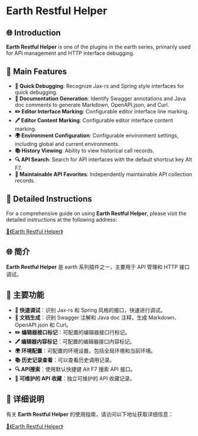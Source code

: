 <div>
                <h1>Earth Restful Helper</h1>
                <section>
                    <h2>🌐 Introduction</h2>
                    <p><strong>Earth Restful Helper</strong> is one of the plugins in the earth series, primarily used for API management and HTTP interface debugging.</p>
                </section>
                <section>
                    <h2>🔧 Main Features</h2>
                    <ul>
                        <li><strong>🚀 Quick Debugging</strong>: Recognize Jax-rs and Spring style interfaces for quick debugging.</li>
                        <li><strong>📄 Documentation Generation</strong>: Identify Swagger annotations and Java doc comments to generate Markdown, OpenAPI.json, and Curl.</li>
                        <li><strong>✏️ Editor Interface Marking</strong>: Configurable editor interface line marking.</li>
                        <li><strong>🖊️ Editor Content Marking</strong>: Configurable editor interface content marking.</li>
                        <li><strong>🌍 Environment Configuration</strong>: Configurable environment settings, including global and current environments.</li>
                        <li><strong>📚 History Viewing</strong>: Ability to view historical call records.</li>
                        <li><strong>🔍 API Search</strong>: Search for API interfaces with the default shortcut key Alt F7.</li>
                        <li><strong>💾 Maintainable API Favorites</strong>: Independently maintainable API collection records.</li>
                    </ul>
                </section>
                <section>
                    <h2>📘 Detailed Instructions</h2>
                    <p>For a comprehensive guide on using <strong>Earth Restful Helper</strong>, please visit the detailed instructions at the following address:</p>
                    <a href="https://www.yuque.com/changan-cehib/xikubq/ca7h5vhhteo7ku7s?singleDoc# 《Earth Restful Helper》">📖《Earth Restful Helper》</a>
                </section>
                <section>
                    <h2>🌐 简介</h2>
                    <p><strong>Earth Restful Helper</strong> 是 earth 系列插件之一，主要用于 API 管理和 HTTP 接口调试。</p>
                </section>
                <section>
                    <h2>🔧 主要功能</h2>
                    <ul>
                        <li><strong>🚀 快速调试</strong>：识别 Jax-rs 和 Spring 风格的接口，快速进行调试。</li>
                        <li><strong>📄 文档生成</strong>：识别 Swagger 注解和 Java doc 注释，生成 Markdown、OpenAPI.json 和 Curl。</li>
                        <li><strong>✏️ 编辑器接口标记</strong>：可配置的编辑器接口行标记。</li>
                        <li><strong>🖊️ 编辑器内容标记</strong>：可配置的编辑器接口内容标记。</li>
                        <li><strong>🌍 环境配置</strong>：可配置的环境设置，包括全局环境和当前环境。</li>
                        <li><strong>📚 历史记录查看</strong>：可以查看历史调用记录。</li>
                        <li><strong>🔍 API搜索</strong>：使用默认快捷键 Alt F7 搜索 API 接口。</li>
                        <li><strong>💾 可维护的 API 收藏</strong>：独立可维护的 API 收藏记录。</li>
                    </ul>
                </section>
                <section>
                    <h2>📘 详细说明</h2>
                    <p>有关 <strong>Earth Restful Helper</strong> 的使用指南，请访问以下地址获取详细信息：</p>
                    <a href="https://www.yuque.com/changan-cehib/xikubq/ca7h5vhhteo7ku7s?singleDoc# 《Earth Restful Helper》">📖《Earth Restful Helper》</a>
                </section>
</div>
